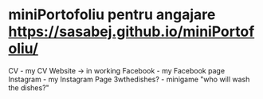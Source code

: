 # miniPortofoliu pentru angajare https://sasabej.github.io/miniPortofoliu/
CV - my CV Website  -> in working
Facebook - my Facebook page
Instagram - my Instagram Page
3wthedishes? - minigame "who will wash the dishes?"